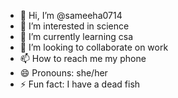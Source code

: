 - 👋 Hi, I’m @sameeha0714
- 👀 I’m interested in science
- 🌱 I’m currently learning csa
- 💞️ I’m looking to collaborate on work
- 📫 How to reach me my phone
- 😄 Pronouns: she/her
- ⚡ Fun fact: I have a dead fish

<!---
sameeha0714/sameeha0714 is a ✨ special ✨ repository because its `README.md` (this file) appears on your GitHub profile.
You can click the Preview link to take a look at your changes.
--->
